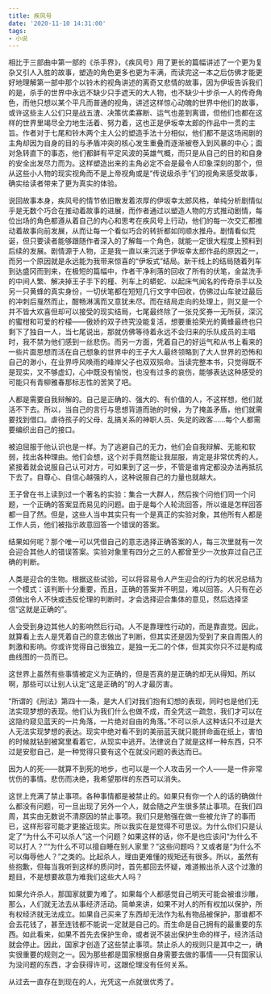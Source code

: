 ```yaml
---
title: 疾风号
date: '2020-11-10 14:31:00'
tags: 
- 小说
---
```


相比于三部曲中第一部的《杀手界》，《疾风号》用了更长的篇幅讲述了一个更为复杂又引人入胜的故事，塑造的角色更多也更为丰满，而读完这一本之后仿佛才能更好地理解第一部中那个以铃木的视角讲述的离奇又悲情的故事，因为伊坂告诉我们的是，杀手的世界中永远不缺少只手遮天的大人物，也不缺少十步杀一人的传奇角色，而他只想以某个平凡而普通的视角，讲述这样惊心动魄的世界中他们的故事，或许这些主人公们只是战五渣、决策优柔寡断、运气也差到离谱，但他们也都在这样的世界里竭尽全力地生活着、努力着，这也正是伊坂幸太郎的作品中一贯的主旨。作者对于七尾和铃木两个主人公的塑造手法十分相似，他们都不是这场闹剧的主角却因为自身的目的与矛盾冲突的核心发生重叠而逐渐被卷入到风暴的中心；面对急转直下的事态，他们都鲜有平定风波的英雄气概，而只是从自己的目的和自身的安全出发尽力而为。这样塑造出来的主角必定不会是最令人印象深刻的那个，但从这些小人物的现实视角而不是上帝视角或是“传说级杀手”们的视角来感受故事，确实给读者带来了更为真实的体验。

说回故事本身，疾风号的情节依旧散发着浓厚的伊坂幸太郎风格，单纯分析剧情似乎是无数个巧合在推动着故事的进展，而作者通过以塑造人物的方式推动剧情，每位出场的角色都遵从着自己的内心和思考在疾风号上行动，他们的每一次交汇都推动着故事向前发展，从而让每一个看似巧合的转折都如同顺水推舟。剧情看似荒诞，但只要读者能够跟随作者深入的了解每一个角色，就能一定很大程度上预料到后续的发展。剧情源于人物，正是我一直以来沉迷于伊坂幸太郎作品的原因之一，而另一个原因就是永远能为我带来惊喜的“伊坂式”结局。新干线上的结局随着列车到达盛冈而到来，在极短的篇幅中，作者干净利落的回收了所有的伏笔，金盆洗手的中间人繁、解决掉王子手下的槿、列车上的蟒蛇、以起床气闻名的传奇杀手以及另一只黄蜂的真实身份，一切伏笔都在短短几行文字中回收，仿佛过山车驶过最后的冲刺后戛然而止，酣畅淋漓而又意犹未尽。而在结局走向的处理上，则又是一个并不皆大欢喜但却可以接受的现实结局，七尾最终除了一张兑奖券一无所获，深沉的蜜柑和可爱的柠檬——傲娇的双子终究没能复活，想要重拾荣光的黄蜂最终也只剩下了独自一人，当七尾说出，那就仿佛等待着永远不会归来的乐队成员的主唱时，我不禁为他们感到一丝悲伤。而另一方面，凭着自己的好运气和从书上看来的一些片面思想而活在自己想象的世界中的王子大人最终领略到了大人世界的恐怖和自己的渺小，在业界呼风唤雨的峰岸父子也双双殒命。当读完整本书，只觉得既不是现实，又不够虚幻，心中既没有愉悦，也没有过多的哀伤，能够表达这种感受的可能只有青柳雅春那标志性的苦笑了吧。


人都是需要自我辩解的。自己是正确的、强大的、有价值的人，不这样想，他们就活不下去。所以，当自己的言行与思想背道而驰的时候，为了掩盖矛盾，他们就需要找到借口。虐待孩子的父母、乱搞关系的神职人员、失足的政客……每个人都需要编织出自己的接口。

被迫屈服于他认识也是一样。为了逃避自己的无力，他们会自我辩解、无能和软弱，找出各种理由。他们会想，这个对手竟然能让我屈服，肯定是非常优秀的人。紧接着就会说服自己认可对方，可如果到了这一步，不管是谁肯定都没办法再抵抗下去了。自尊心、自信心越强的人，这种说服自己的力量也就越大。

王子曾在书上读到过一个著名的实验：集合一大群人，然后挨个问他们同一个问题，一个正确的答案显而易见的问题。由于是每个人轮流回答，所以谁是怎样回答都一目了然。但是，这些人当中其实只有一个是真正的实验对象，其他所有人都是工作人员，他们被指示故意回答一个错误的答案。

结果如何呢？那个唯一可以凭借自己的意志选择正确答案的人，每三次里就有一次会迎合其他人的错误答案。实验对象里有四分之三的人都曾至少一次放弃过自己正确的判断。

人类是迎合的生物。根据这些试验，可以将容易令人产生迎合的行为的状况总结为一个模式：该判断十分重要，而且，正确的答案并不明显，难以回答。人只有在必须做出令人不快或违反伦理的判断时，才会选择迎合集体的意见，然后选择坚信“这就是正确的”。

人会受到身边其他人的影响然后行动。人不是靠理性行动的，而是靠直觉。因此，就算看上去人是凭着自己的意志做出了判断，但其实还是因为受到了来自周围人的刺激和影响。你或许觉得自己很独立，是独一无二的个体，但其实你只不过是构成曲线图的一员而已。

这世界上虽然有些事情被定义为正确的，但是否真的是正确的却无从得知。所以啊，那些可以让别人认定“这是正确的”的人才最厉害。

“所谓的《刑法》第四十一条，是大人们对我们抱有幻想的表现，同时也是他们无法实现梦想的表现。他们认为我们什么也做不成，而全凭这一疏忽，我们才可以在这隐约窥见蓝天的一片角落，一片绝对自由的角落。”不可以杀人这种话只不过是大人无法实现梦想的表达。现实中绝对看不到的美丽蓝天就只能拼命画在纸上，害怕的时候就钻到被窝里看着它，从现实中逃开。法律说白了就是这样一种东西，只不过是安慰自己，是一种觉得只要有这个在就没问题的表达而已。

因为人的死——就算不到死的地步，也可以是一个人攻击另一个人——是一件非常忧伤的事情。悲伤而决绝，我希望那样的东西可以消失。

这世上充满了禁止事项。各种事情都是被禁止的。如果只有你一个人的话的确做什么都没有问题，可一旦出现了另外一个人，就会随之产生很多禁止事项。在我们四周，其实由无数说不清原因的禁止事项。我们只是勉强在做一些被允许了的事而已，这样形容可能才更接近现实。所以我实在是觉得不可思议。为什么你们只是认定了“为什么不可以杀人”这一个问题？如果这样的话，你不是也应该问“为什么不可以打人？”“为什么不可以擅自睡在别人家里？”这些问题吗？又或者是“为什么不可以侮辱他人？”之类的。比起杀人，理由更难懂的规矩还有很多。所以，虽然有些抱歉，但每当我听到这样的质问时，首先都回去怀疑，难道搬出杀人这个过激的题目，不是想要故意为难我们这些大人吗？

如果允许杀人，那国家就要为难了。如果每个人都感觉自己明天可能会被谁沙雕，那么，人们就无法去从事经济活动。简单来讲，如果不对人的所有权加以保护，所有权经济就无法成立。如果自己买来了东西却无法作为私有物品被保护，那谁都不会去花钱了，甚至连钱都不能说一定就是自己的。而生命是自己拥有的最重要的东西。如此看来，如果不首先去保护生命，或者说不装出保护生命的样子，经济活动就会停止。因此，国家才创造了这些禁止事项。禁止杀人的规则只是其中之一，确实很重要的规则之一。因为那些都是国家根据自身需要去做的事情——只有国家认为没问题的东西，才会获得许可，这跟伦理没有任何关系。

从过去一直存在到现在的人，光凭这一点就很优秀了。